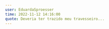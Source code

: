 ```yaml
---
user: EduardaSproesser
time: 2022-11-12 14:16:00
quote: Deveria ter trazido meu travesseiro...
---
```

